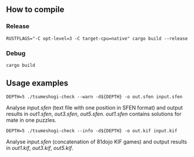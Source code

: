 ## How to compile
### Release
```
RUSTFLAGS="-C opt-level=3 -C target-cpu=native" cargo build --release
```
### Debug
```
cargo build
```
## Usage examples
```
DEPTH=5 ./tsumeshogi-check --warn -d${DEPTH} -o out.sfen input.sfen
```
Analyse _input.sfen_ (text file with one position in SFEN format) and output results in _out1.sfen_, _out3.sfen_, _out5.sfen_.
_out1.sfen_ contains solutions for mate in one puzzles.
```
DEPTH=5 ./tsumeshogi-check --info -d${DEPTH} -o out.kif input.kif
```
Analyse _input.sfen_ (concatenation of 81dojo KIF games) and output results in _out1.kif_, _out3.kif_, _out5.kif_.
